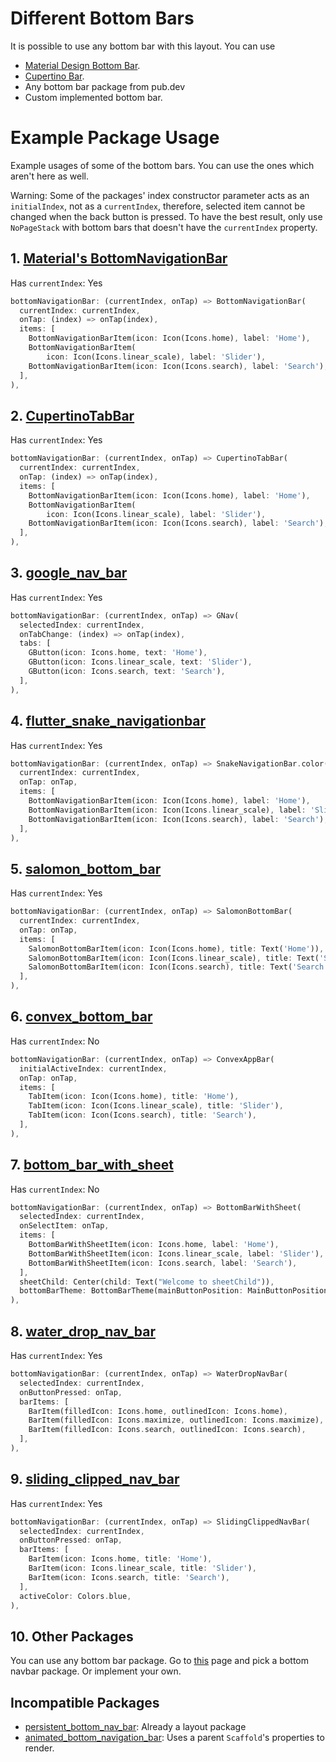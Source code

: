 # Different Bottom Bars
It is possible to use any bottom bar with this layout. You can use
 - [Material Design Bottom Bar](https://api.flutter.dev/flutter/material/BottomNavigationBar-class.html).
 - [Cupertino Bar](https://api.flutter.dev/flutter/cupertino/CupertinoTabBar-class.html).
 - Any bottom bar package from pub.dev
 - Custom implemented bottom bar.

# Example Package Usage
Example usages of some of the bottom bars. You can use the ones which aren't here as well.

Warning: Some of the packages' index constructor parameter acts as an `initialIndex`, not as a `currentIndex`, therefore, selected item cannot be changed when the back button is pressed. To have the best result, only use `NoPageStack` with bottom bars that doesn't have the `currentIndex` property.

## 1. [Material's BottomNavigationBar](https://api.flutter.dev/flutter/material/BottomNavigationBar-class.html)

Has `currentIndex`: Yes

```dart
bottomNavigationBar: (currentIndex, onTap) => BottomNavigationBar(
  currentIndex: currentIndex,
  onTap: (index) => onTap(index),
  items: [
    BottomNavigationBarItem(icon: Icon(Icons.home), label: 'Home'),
    BottomNavigationBarItem(
        icon: Icon(Icons.linear_scale), label: 'Slider'),
    BottomNavigationBarItem(icon: Icon(Icons.search), label: 'Search'),
  ],
),
```

## 2. [CupertinoTabBar](https://api.flutter.dev/flutter/cupertino/CupertinoTabBar-class.html)

Has `currentIndex`: Yes

```dart
bottomNavigationBar: (currentIndex, onTap) => CupertinoTabBar(
  currentIndex: currentIndex,
  onTap: (index) => onTap(index),
  items: [
    BottomNavigationBarItem(icon: Icon(Icons.home), label: 'Home'),
    BottomNavigationBarItem(
        icon: Icon(Icons.linear_scale), label: 'Slider'),
    BottomNavigationBarItem(icon: Icon(Icons.search), label: 'Search'),
  ],
),
```

## 3. [google_nav_bar](https://pub.dev/packages/google_nav_bar)

Has `currentIndex`: Yes

```dart
bottomNavigationBar: (currentIndex, onTap) => GNav(
  selectedIndex: currentIndex,
  onTabChange: (index) => onTap(index),
  tabs: [
    GButton(icon: Icons.home, text: 'Home'),
    GButton(icon: Icons.linear_scale, text: 'Slider'),
    GButton(icon: Icons.search, text: 'Search'),
  ],
),
```

## 4. [flutter_snake_navigationbar](https://pub.dev/packages/flutter_snake_navigationbar)

Has `currentIndex`: Yes

```dart
bottomNavigationBar: (currentIndex, onTap) => SnakeNavigationBar.color(
  currentIndex: currentIndex,
  onTap: onTap,
  items: [
    BottomNavigationBarItem(icon: Icon(Icons.home), label: 'Home'),
    BottomNavigationBarItem(icon: Icon(Icons.linear_scale), label: 'Slider'),
    BottomNavigationBarItem(icon: Icon(Icons.search), label: 'Search'),
  ],
),
```

## 5. [salomon_bottom_bar](https://pub.dev/packages/salomon_bottom_bar)

Has `currentIndex`: Yes

```dart
bottomNavigationBar: (currentIndex, onTap) => SalomonBottomBar(
  currentIndex: currentIndex,
  onTap: onTap,
  items: [
    SalomonBottomBarItem(icon: Icon(Icons.home), title: Text('Home')),
    SalomonBottomBarItem(icon: Icon(Icons.linear_scale), title: Text('Slider')),
    SalomonBottomBarItem(icon: Icon(Icons.search), title: Text('Search')),
  ],
),
```

## 6. [convex_bottom_bar](https://pub.dev/packages/convex_bottom_bar)

Has `currentIndex`: No

```dart
bottomNavigationBar: (currentIndex, onTap) => ConvexAppBar(
  initialActiveIndex: currentIndex,
  onTap: onTap,
  items: [
    TabItem(icon: Icon(Icons.home), title: 'Home'),
    TabItem(icon: Icon(Icons.linear_scale), title: 'Slider'),
    TabItem(icon: Icon(Icons.search), title: 'Search'),
  ],
),
```

## 7. [bottom_bar_with_sheet](https://pub.dev/packages/bottom_bar_with_sheet)

Has `currentIndex`: No

```dart
bottomNavigationBar: (currentIndex, onTap) => BottomBarWithSheet(
  selectedIndex: currentIndex,
  onSelectItem: onTap,
  items: [
    BottomBarWithSheetItem(icon: Icons.home, label: 'Home'),
    BottomBarWithSheetItem(icon: Icons.linear_scale, label: 'Slider'),
    BottomBarWithSheetItem(icon: Icons.search, label: 'Search'),
  ],
  sheetChild: Center(child: Text("Welcome to sheetChild")),
  bottomBarTheme: BottomBarTheme(mainButtonPosition: MainButtonPosition.right),
),
```

## 8. [water_drop_nav_bar](https://pub.dev/packages/water_drop_nav_bar)

Has `currentIndex`: Yes

```dart
bottomNavigationBar: (currentIndex, onTap) => WaterDropNavBar(
  selectedIndex: currentIndex,
  onButtonPressed: onTap,
  barItems: [
    BarItem(filledIcon: Icons.home, outlinedIcon: Icons.home),
    BarItem(filledIcon: Icons.maximize, outlinedIcon: Icons.maximize),
    BarItem(filledIcon: Icons.search, outlinedIcon: Icons.search),
  ],
),
```

## 9. [sliding_clipped_nav_bar](https://pub.dev/packages/sliding_clipped_nav_bar)

Has `currentIndex`: Yes

```dart
bottomNavigationBar: (currentIndex, onTap) => SlidingClippedNavBar(
  selectedIndex: currentIndex,
  onButtonPressed: onTap,
  barItems: [
    BarItem(icon: Icons.home, title: 'Home'),
    BarItem(icon: Icons.linear_scale, title: 'Slider'),
    BarItem(icon: Icons.search, title: 'Search'),
  ],
  activeColor: Colors.blue,
),
```

## 10. Other Packages
You can use any bottom bar package. Go to [this](https://pub.dev/packages?q=bottom+navigation+bar) page and pick a bottom navbar package. Or implement your own.

## Incompatible Packages
 - [persistent_bottom_nav_bar](https://pub.dev/packages/persistent_bottom_nav_bar): Already a layout package
 - [animated_bottom_navigation_bar](https://pub.dev/packages/animated_bottom_navigation_bar): Uses a parent `Scaffold`'s properties to render.
